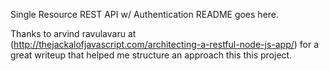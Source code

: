 Single Resource REST API w/ Authentication README goes here.

Thanks to arvind ravulavaru at (http://thejackalofjavascript.com/architecting-a-restful-node-js-app/) for a great writeup that helped me structure an approach this this project.